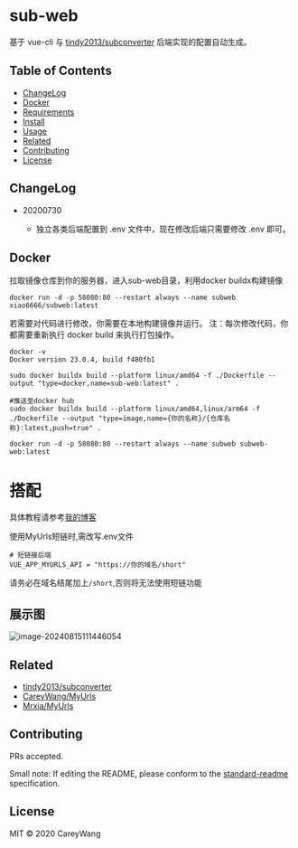 # sub-web

基于 vue-cli 与 [tindy2013/subconverter](https://github.com/tindy2013/subconverter) 后端实现的配置自动生成。

## Table of Contents

- [ChangeLog](#ChangeLog)
- [Docker](#Docker)
- [Requirements](#Requirements)
- [Install](#install)
- [Usage](#usage)
- [Related](#Related)
- [Contributing](#contributing)
- [License](#license)

## ChangeLog

- 20200730

  - 独立各类后端配置到 .env 文件中，现在修改后端只需要修改 .env 即可。

## Docker

拉取镜像仓库到你的服务器，进入sub-web目录，利用docker buildx构建镜像

```shell
docker run -d -p 58080:80 --restart always --name subweb xiao6666/subweb:latest
```

若需要对代码进行修改，你需要在本地构建镜像并运行。
注：每次修改代码，你都需要重新执行 docker build 来执行打包操作。

```shell
docker -v
Docker version 23.0.4, build f480fb1

sudo docker buildx build --platform linux/amd64 -f ./Dockerfile --output "type=docker,name=sub-web:latest" .

#推送至docker hub
sudo docker buildx build --platform linux/amd64,linux/arm64 -f ./Dockerfile --output "type=image,name={你的名称}/{仓库名称}:latest,push=true" .

docker run -d -p 58080:80 --restart always --name subweb subweb-web:latest
```

# 搭配

具体教程请参考[我的博客](https://www.dzkeji.site/archives/1723692062553)

使用MyUrls短链时,需改写.env文件
```
# 短链接后端
VUE_APP_MYURLS_API = "https://你的域名/short"
```
请务必在域名结尾加上`/short`,否则将无法使用短链功能


## 展示图

![image-20240815111446054](https://cdn.jsdelivr.net/gh/Mrxia/Image-hosting/images/202408162319896.png)


## Related

- [tindy2013/subconverter](https://github.com/tindy2013/subconverter)
- [CareyWang/MyUrls](https://github.com/CareyWang/MyUrls)
- [Mrxia/MyUrls](https://github.com/Mrxia/MyUrls)

## Contributing

PRs accepted.

Small note: If editing the README, please conform to the [standard-readme](https://github.com/RichardLitt/standard-readme) specification.

## License

MIT © 2020 CareyWang
